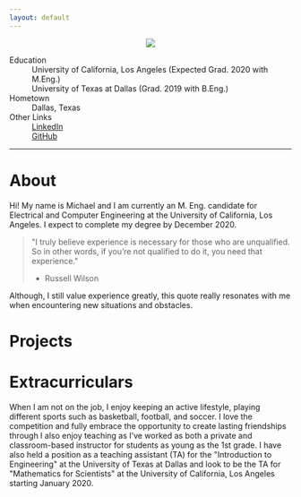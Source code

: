 ```yaml
---
layout: default
---
```

<html>
  <center><img src="https://s1.ibtimes.com/sites/www.ibtimes.com/files/styles/full/public/2011/06/12/112882-dirk-nowitzki.jpg" style="max-width:70%"></center>
  </html>
  
<dl>
<dt>Education</dt>
  <dd>University of California, Los Angeles (Expected Grad. 2020 with M.Eng.)</dd>
  <dd>University of Texas at Dallas (Grad. 2019 with B.Eng.)</dd>
<dt>Hometown</dt>
  <dd>Dallas, Texas</dd>
<dt>Other Links</dt>
  <dd><a href = "https://www.linkedin.com/in/michael-kim-427059169/">LinkedIn</a></dd>
  <dd><a href = "https://github.com/mhk150230/">GitHub</a></dd>
</dl>

* * *

# About
Hi! My name is Michael and I am currently an M. Eng. candidate for Electrical and Computer Engineering at the University of California, Los Angeles. I expect to complete my degree by December 2020. 


> "I truly believe experience is necessary for those who are unqualified. 
> So in other words, if you’re not qualified to do it, you need that experience."
> - Russell Wilson

Although, I still value experience greatly, this quote really resonates with me when encountering new situations and obstacles.

# Projects

# Extracurriculars
When I am not on the job, I enjoy keeping an active lifestyle, playing different sports such as basketball, football, and soccer. I love the competition and fully embrace the opportunity to create lasting friendships through  I also enjoy teaching as I’ve worked as both a private and classroom-based instructor for students as young as the 1st grade. I have also held a position as a teaching assistant (TA) for the "Introduction to Engineering" at the University of Texas at Dallas and look to be the TA for "Mathematics for Scientists" at the University of California, Los Angeles starting January 2020. 




